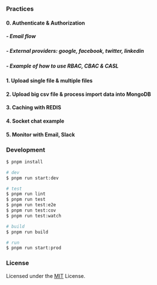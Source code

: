 ### Practices

#### 0. Authenticate & Authorization

##### - Email flow

##### - External providers: google, facebook, twitter, linkedin

##### - Example of how to use RBAC, CBAC & CASL

#### 1. Upload single file & multiple files

#### 2. Upload big csv file & process import data into MongoDB

#### 3. Caching with REDIS

#### 4. Socket chat example

#### 5. Monitor with Email, Slack

### Development

```bash
$ pnpm install

# dev
$ pnpm run start:dev

# test
$ pnpm run lint
$ pnpm run test
$ pnpm run test:e2e
$ pnpm run test:cov
$ pnpm run test:watch

# build
$ pnpm run build

# run
$ pnpm run start:prod
```

### License

Licensed under the [MIT](/LICENSE) License.
